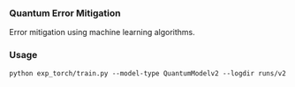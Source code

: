 ### Quantum Error Mitigation

Error mitigation using machine learning algorithms.


### Usage
```
python exp_torch/train.py --model-type QuantumModelv2 --logdir runs/v2
```